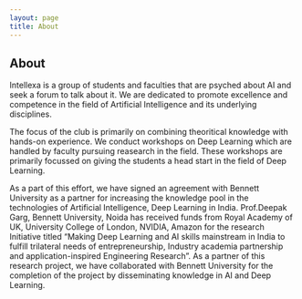 ```yaml
---
layout: page
title: About
---
```

## About
Intellexa is a group of students and faculties that are psyched about AI and seek a forum to talk about it. We are dedicated to promote excellence and competence in the field of Artificial Intelligence and its underlying disciplines.

The focus of the club is primarily on combining theoritical knowledge with hands-on experience. We conduct workshops on Deep Learning which are handled by faculty pursuing reasearch in the field. These workshops are primarily focussed on giving the students a head start in the field of Deep Learning. 

As a part of this effort, we have signed an agreement with Bennett University as a partner for increasing the knowledge pool in the technologies of Artificial Intelligence, Deep Learning in India. Prof.Deepak Garg, Bennett University, Noida has received funds from Royal Academy of UK, University College of London, NVIDIA, Amazon for the research Initiative titled “Making Deep Learning and AI skills mainstream in India to fulfill trilateral needs of entrepreneurship, Industry academia partnership and application-inspired Engineering Research”. As a partner of this research project, we have collaborated with Bennett University for the completion of the project by disseminating knowledge in AI and Deep Learning.
<!-- ![Emerald](img/Emerald01.png "Emerald") -->
<br>
<br>
<br>
<br>